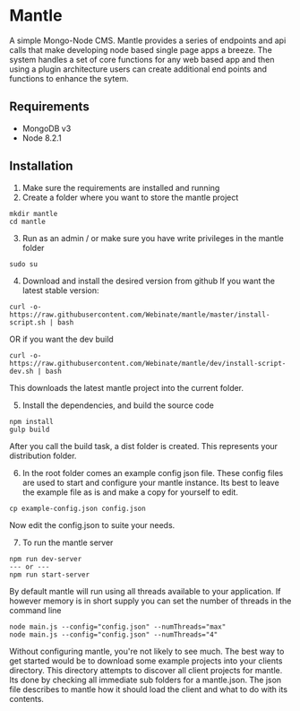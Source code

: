 # Mantle

A simple Mongo-Node CMS. Mantle provides a series of endpoints and api calls
that make developing node based single page apps a breeze. The system handles
a set of core functions for any web based app and then using a plugin architecture
users can create additional end points and functions to enhance the sytem.

## Requirements

- MongoDB v3
- Node 8.2.1

## Installation

1. Make sure the requirements are installed and running
2. Create a folder where you want to store the mantle project

```
mkdir mantle
cd mantle
```

3. Run as an admin / or make sure you have write privileges in the mantle folder

```
sudo su
```

4. Download and install the desired version from github
   If you want the latest stable version:

```
curl -o- https://raw.githubusercontent.com/Webinate/mantle/master/install-script.sh | bash
```

OR if you want the dev build

```
curl -o- https://raw.githubusercontent.com/Webinate/mantle/dev/install-script-dev.sh | bash
```

This downloads the latest mantle project into the current folder.

5. Install the dependencies, and build the source code

```
npm install
gulp build
```

After you call the build task, a dist folder is created. This represents your distribution folder.

6. In the root folder comes an example config json file. These config files are used to start and configure your mantle instance.
   Its best to leave the example file as is and make a copy for yourself to edit.

```
cp example-config.json config.json
```

Now edit the config.json to suite your needs.

7. To run the mantle server

```
npm run dev-server
--- or ---
npm run start-server
```

By default mantle will run using all threads available to your application. If however memory is in short supply you can set the number of threads in the command line

```
node main.js --config="config.json" --numThreads="max"
node main.js --config="config.json" --numThreads="4"
```

Without configuring mantle, you're not likely to see much. The best way to get started would be
to download some example projects into your clients directory. This directory attempts to discover
all client projects for mantle. Its done by checking all immediate sub folders for a mantle.json.
The json file describes to mantle how it should load the client and what to do with its contents.
